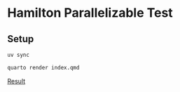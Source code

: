 # Hamilton Parallelizable Test

## Setup

```bash
uv sync
```

```bash
quarto render index.qmd
```

[Result](http://jmbuhr.de/hamilton-test/)


